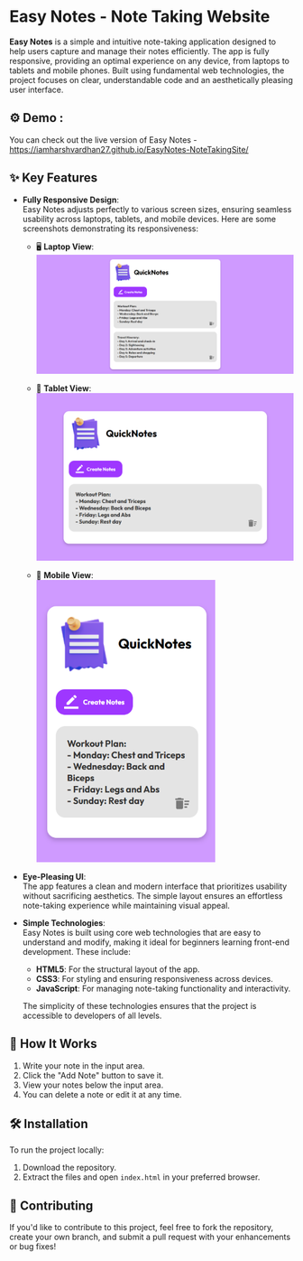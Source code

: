 # Easy Notes - Note Taking Website

**Easy Notes** is a simple and intuitive note-taking application designed to help users capture and manage their notes efficiently. The app is fully responsive, providing an optimal experience on any device, from laptops to tablets and mobile phones. Built using fundamental web technologies, the project focuses on clear, understandable code and an aesthetically pleasing user interface.

## ⚙️ Demo :
You can check out the live version of Easy Notes - https://iamharshvardhan27.github.io/EasyNotes-NoteTakingSite/

## ✨ Key Features

- **Fully Responsive Design**:  
  Easy Notes adjusts perfectly to various screen sizes, ensuring seamless usability across laptops, tablets, and mobile devices. Here are some screenshots demonstrating its responsiveness:

  - 🖥️ **Laptop View**:  
     <img src=./Laptopview.png width="500"/>
     

  - 📱 **Tablet View**:  
    <img src=./Tabletview.png width="500"/>
     

  - 📲 **Mobile View**:  
    <img src=./Mobileview.png height="500"/>  
     

- **Eye-Pleasing UI**:  
  The app features a clean and modern interface that prioritizes usability without sacrificing aesthetics. The simple layout ensures an effortless note-taking experience while maintaining visual appeal.

- **Simple Technologies**:  
  Easy Notes is built using core web technologies that are easy to understand and modify, making it ideal for beginners learning front-end development. These include:

  - **HTML5**: For the structural layout of the app.
  - **CSS3**: For styling and ensuring responsiveness across devices.
  - **JavaScript**: For managing note-taking functionality and interactivity.

  The simplicity of these technologies ensures that the project is accessible to developers of all levels.

## 🚀 How It Works

1. Write your note in the input area.
2. Click the "Add Note" button to save it.
3. View your notes below the input area.
4. You can delete a note or edit it at any time.

## 🛠️ Installation

To run the project locally:

1. Download the repository.
2. Extract the files and open `index.html` in your preferred browser.

## 🤝 Contributing

If you'd like to contribute to this project, feel free to fork the repository, create your own branch, and submit a pull request with your enhancements or bug fixes!

 
